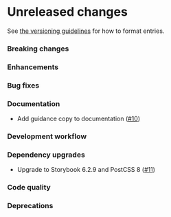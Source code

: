 # Unreleased changes

See [the versioning guidelines](VERSIONING.md) for how to format entries.

### Breaking changes

### Enhancements

### Bug fixes

### Documentation

-   Add guidance copy to documentation ([#10](https://github.com/FieldLevel/FieldLevelPlaybook/pull/10))

### Development workflow

### Dependency upgrades

-   Upgrade to Storybook 6.2.9 and PostCSS 8 ([#11](https://github.com/FieldLevel/FieldLevelPlaybook/pull/11))

### Code quality

### Deprecations

